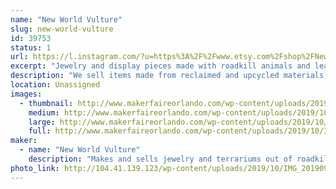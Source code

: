 ```yaml
---
name: "New World Vulture"
slug: new-world-vulture
id: 39753
status: 1
url: https://l.instagram.com/?u=https%3A%2F%2Fwww.etsy.com%2Fshop%2FNewWorldVultureCo%3Fref%3Dsearch_shop_redirect&e=ATNlAISGAwdIsK0noBX__NBIm2YrbQl5ctTpnNDDWrs00qj_xD8Gychx9P3LfAhp9ky_4dd9eXd_3zOZepIdnpOKPbw6bBza
excerpt: "Jewelry and display pieces made with roadkill animals and leather"
description: "We sell items made from reclaimed and upcycled materials, from lamps made with rabbit skulls to witches brooms designed with art in mind"
location: Unassigned
images:
  - thumbnail: http://www.makerfaireorlando.com/wp-content/uploads/2019/10/IMG_20181222_132017_268.jpg
    medium: http://www.makerfaireorlando.com/wp-content/uploads/2019/10/IMG_20181222_132017_268.jpg
    large: http://www.makerfaireorlando.com/wp-content/uploads/2019/10/IMG_20181222_132017_268.jpg
    full: http://www.makerfaireorlando.com/wp-content/uploads/2019/10/IMG_20181222_132017_268.jpg
maker:
  - name: "New World Vulture"
    description: "Makes and sells jewelry and terrariums out of roadkill animal bones and leather"
photo_link: http://104.41.139.123/wp-content/uploads/2019/10/IMG_20190927_162009_929-1.jpg
---
```

